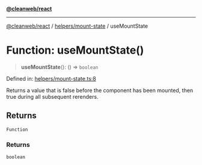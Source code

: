 [**@cleanweb/react**](../../../README.md)

***

[@cleanweb/react](../../../modules.md) / [helpers/mount-state](../README.md) / useMountState

# Function: useMountState()

> **useMountState**(): () => `boolean`

Defined in: [helpers/mount-state.ts:8](https://github.com/cleanjsweb/neat-react/blob/14baaff619a13096b0ac0ffe8ec82445197edebb/helpers/mount-state.ts#L8)

Returns a value that is false before the component has been mounted,
then true during all subsequent rerenders.

## Returns

`Function`

### Returns

`boolean`
